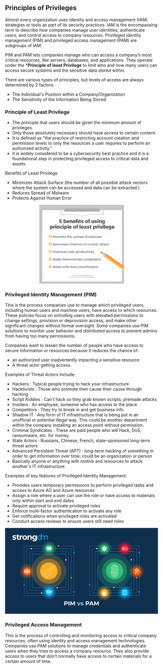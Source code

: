 
## Principles of Privileges
Almost every organization uses identity and access management (IAM) strategies or tools as part of its security practices. IAM is the encompassing term to describe how companies manage user identities, authenticate users, and control access to company resources. Privileged identity management (PIM) and privileged access management (PAM) are subgroups of IAM.

PIM and PAM lets companies manage who can access a company’s most critical resources, like servers, databases, and applications. They operate under the ***Principle of least Privilege** to limit who and how many users can access secure systems and the sensitive data stored within.  

There are various types of principles, but levels of access are always determined by 2 factors:
+ The Individual's Position within a Company/Organization
+ The Sensitivity of the Information Being Stored

### Principle of Least Privilege
+ The principle that users should be given the minimum amount of privileges. 
+ Only those absolutely necessary should have access to certain content. 
+ It is defined as "the practice of restricting account creation and permission levels to only the resources a user requires to perform an authorized activity."
+ It is widely considered to be a cybersecurity best practice and it is a foundational step in protecting privileged access to critical data and assets.

Benefits of Least Privilege
+ Minimizes Attack Surface (the number of all possible attack vectors where the system can be accessed and data can be extracted.)
+ Reduces Spread of Malware
+ Protects Against Human Error

<p align="center">
  <img src="https://github.com/GCU-GenCyber/GenCyber-Camp-23/blob/main/Principles%20of%20Security/img/PoLP.png"
</p>
  
### Privileged Identity Management (PIM)
This is the process companies use to manage which privileged users, including human users and machine users, have access to which resources. These policies focus on ontrolling users with elevated permissions to change settings, provision or deprovision access, and make other significant changes without formal oversight. Some companies use PIM solutions to monitor user behavior and distributed access to prevent admins from having too many permissions.
  
Companies want to lessen the number of people who have access to secure information or resources  because it reduces the chance of: 
  + an authorized user inadvertently impacting a sensitive resource
  + A threat actor getting access. 
  
Examples of Threat Actors Include: 
  + Hackers : Typical people trying to hack your infrastructure
  + Hacktivists : Those who promote their cause their cause through hacking
  + Script Kiddies : Can't hack so they grab known scripts; premade attacks
  + Insiders : An employee, someone who has access to the place
  + Competitors : They try to break in and get business info
  + Shadow IT : Any form of IT infrastructure that is being put in an unofficial or potential illegal way. This could be another department within the company installing an access point without permission.
  + Criminal Syndicates : These are paid people who will Hack, DoS, ransomware, etc. for money. 
  + State Actors : Russians, Chinese, French, state-sponsored long-term threat actors
  + Advanced Persistent Threat (APT) : long-term hacking of something in order to get information over time; could be an organization or person
  + Basically anyone or anything with motive and resources to attack another's IT infrastructure

Examples of key features of Privileged Identity Management:
+ Provides users temporary permissions to perform privileged tasks and access to Azure AD and Azure resources
+ Assign a role where a user can use the role or have access to materials only within start and end dates
+ Require approval to activate privileged roles
+ Enforce multi-factor authentication to activate any role
+ Get notifications when privileged roles are activated
+ Conduct access reviews to ensure users still need roles

<p align="center">
  <img src="https://github.com/GCU-GenCyber/GenCyber-Camp-23/blob/main/Principles%20of%20Security/img/pim-vs-pam.png" />
</p>


### Privileged Access Management
This is the process of controlling and monitoring access to critical company resources, often using identity and access management technologies. Companies use PAM solutions to manage credentials and authenticate users when they tries to access a company resource. They also provide access to users that don't normally have access to certain materials for a certain amount of time. 

